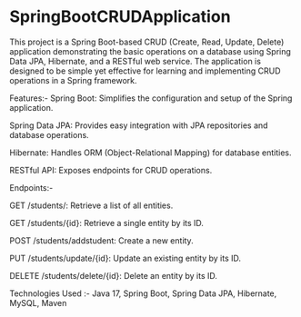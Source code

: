 # SpringBootCRUDApplication
This project is a Spring Boot-based CRUD (Create, Read, Update, Delete) application demonstrating the basic operations on a database using Spring Data JPA, Hibernate, and a RESTful web service. The application is designed to be simple yet effective for learning and implementing CRUD operations in a Spring framework.

Features:-
Spring Boot: Simplifies the configuration and setup of the Spring application.

Spring Data JPA: Provides easy integration with JPA repositories and database operations.

Hibernate: Handles ORM (Object-Relational Mapping) for database entities.

RESTful API: Exposes endpoints for CRUD operations.

Endpoints:-

GET /students/: Retrieve a list of all entities.

GET /students/{id}: Retrieve a single entity by its ID.

POST /students/addstudent: Create a new entity.

PUT /students/update/{id}: Update an existing entity by its ID.

DELETE /students/delete/{id}: Delete an entity by its ID.

Technologies Used :-
Java 17,
Spring Boot,
Spring Data JPA,
Hibernate,
MySQL,
Maven
